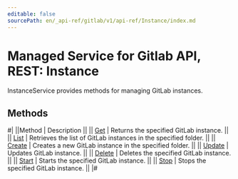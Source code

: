 ```yaml
---
editable: false
sourcePath: en/_api-ref/gitlab/v1/api-ref/Instance/index.md
---
```


# Managed Service for Gitlab API, REST: Instance

InstanceService provides methods for managing GitLab instances.

## Methods

#|
||Method | Description ||
|| [Get](get.md) | Returns the specified GitLab instance. ||
|| [List](list.md) | Retrieves the list of GitLab instances in the specified folder. ||
|| [Create](create.md) | Creates a new GitLab instance in the specified folder. ||
|| [Update](update.md) | Updates GitLab instance. ||
|| [Delete](delete.md) | Deletes the specified GitLab instance. ||
|| [Start](start.md) | Starts the specified GitLab instance. ||
|| [Stop](stop.md) | Stops the specified GitLab instance. ||
|#